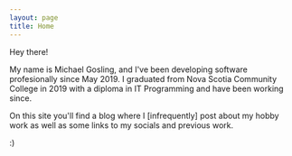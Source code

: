 ```yaml
---
layout: page
title: Home
---
```


Hey there!

My name is Michael Gosling, and I've been developing software profesionally since May 2019. I graduated from Nova Scotia Community College in 2019 with a diploma in IT Programming and have been working since.

On this site you'll find a blog where I \[infrequently\] post about my hobby work as well as some links to my socials and previous work.

:)